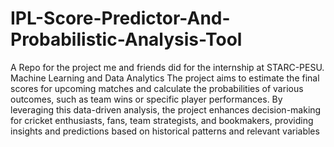 # IPL-Score-Predictor-And-Probabilistic-Analysis-Tool
A Repo for the project me and friends did for the internship at STARC-PESU.  
 Machine Learning and Data Analytics
The project aims to estimate the final scores for upcoming matches and calculate the probabilities of
various outcomes, such as team wins or specific player performances. By leveraging this data-driven
analysis, the project enhances decision-making for cricket enthusiasts, fans, team strategists, and
bookmakers, providing insights and predictions based on historical patterns and relevant variables
